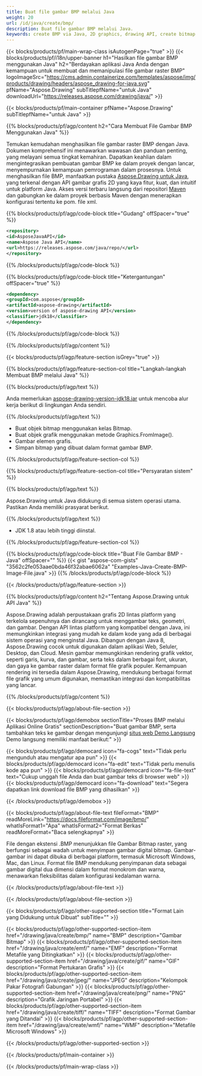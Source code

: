 ```yaml
---
title: Buat file gambar BMP melalui Java
weight: 20
url: /id/java/create/bmp/
description: Buat file gambar BMP melalui Java.
keywords: create BMP via Java, 2D graphics, drawing API, create bitmap in Java, Drawing untuk Java, save bitmap, save BMP image, cross-platform 2D graphic library, Bitmap class, vector graphics drawing, draw text, rendering raster images, BMP image file
---
```


{{< blocks/products/pf/main-wrap-class isAutogenPage="true" >}}
{{< blocks/products/pf/i18n/upper-banner h1="Hasilkan file gambar BMP menggunakan Java" h2="Berdayakan aplikasi Java Anda dengan kemampuan untuk membuat dan memanipulasi file gambar raster BMP" logoImageSrc="https://cms.admin.containerize.com/templates/aspose/img/products/drawing/headers/aspose_drawing-for-java.svg" pfName="Aspose.Drawing" subTitlepfName="untuk Java" downloadUrl="https://releases.aspose.com/drawing/java/" >}}

{{< blocks/products/pf/main-container pfName="Aspose.Drawing" subTitlepfName="untuk Java" >}}


{{% blocks/products/pf/agp/content h2="Cara Membuat File Gambar BMP Menggunakan Java" %}}

Temukan kemudahan menghasilkan file gambar raster BMP dengan Java. Dokumen komprehensif ini menawarkan wawasan dan panduan penting, yang melayani semua tingkat kemahiran. Dapatkan keahlian dalam mengintegrasikan pembuatan gambar BMP ke dalam proyek dengan lancar, menyempurnakan kemampuan pemrograman dalam prosesnya. Untuk menghasilkan file BMP, manfaatkan pustaka [Aspose.Drawing untuk Java](https://products.aspose.com/drawing/java), yang terkenal dengan API gambar grafis 2D yang kaya fitur, kuat, dan intuitif untuk platform Java. Akses versi terbaru langsung dari repositori [Maven](https://releases.aspose.com/java/repo/com/aspose/aspose-drawing/) dan gabungkan ke dalam proyek berbasis Maven dengan menerapkan konfigurasi tertentu ke pom. file xml.

{{% blocks/products/pf/agp/code-block title="Gudang" offSpacer="true" %}}

```xml
<repository>
<id>AsposeJavaAPI</id>
<name>Aspose Java API</name>
<url>https://releases.aspose.com/java/repo/</url>
</repository>
```

{{% /blocks/products/pf/agp/code-block %}}

{{% blocks/products/pf/agp/code-block title="Ketergantungan" offSpacer="true" %}}

```xml
<dependency>
<groupId>com.aspose</groupId>
<artifactId>aspose-drawing</artifactId>
<version>version of aspose-drawing API</version>
<classifier>jdk18</classifier>
</dependency>
```

{{% /blocks/products/pf/agp/code-block %}}

{{% /blocks/products/pf/agp/content %}}


{{< blocks/products/pf/agp/feature-section isGrey="true" >}}

{{% blocks/products/pf/agp/feature-section-col title="Langkah-langkah Membuat BMP melalui Java" %}}

{{% blocks/products/pf/agp/text %}}

Anda memerlukan [aspose-drawing-version-jdk18.jar](https://releases.aspose.com/drawing/java/) untuk mencoba alur kerja berikut di lingkungan Anda sendiri.

{{% /blocks/products/pf/agp/text %}}

+ Buat objek bitmap menggunakan kelas Bitmap.
+ Buat objek grafik menggunakan metode Graphics.FromImage().
+ Gambar elemen grafis.
+ Simpan bitmap yang dibuat dalam format gambar BMP.

{{% /blocks/products/pf/agp/feature-section-col %}}

{{% blocks/products/pf/agp/feature-section-col title="Persyaratan sistem" %}}

{{% blocks/products/pf/agp/text %}}

Aspose.Drawing untuk Java didukung di semua sistem operasi utama. Pastikan Anda memiliki prasyarat berikut.

{{% /blocks/products/pf/agp/text %}}

- JDK 1.8 atau lebih tinggi diinstal.

{{% /blocks/products/pf/agp/feature-section-col %}}

{{% blocks/products/pf/agp/code-block title="Buat File Gambar BMP - Java" offSpacer="" %}}
{{< gist "aspose-com-gists" "3562c2fe053aae0bda46f32abae6062a" "Examples-Java-Create-BMP-Image-File.java" >}}
{{% /blocks/products/pf/agp/code-block %}}

{{< /blocks/products/pf/agp/feature-section >}}


<!-- aboutfile Starts -->

{{% blocks/products/pf/agp/content h2="Tentang Aspose.Drawing untuk API Java" %}}

Aspose.Drawing adalah perpustakaan grafis 2D lintas platform yang terkelola sepenuhnya dan dirancang untuk menggambar teks, geometri, dan gambar. Dengan API lintas platform yang kompatibel dengan Java, ini memungkinkan integrasi yang mudah ke dalam kode yang ada di berbagai sistem operasi yang menginstal Java. Dibangun dengan Java 8, Aspose.Drawing cocok untuk digunakan dalam aplikasi Web, Seluler, Desktop, dan Cloud. Mesin gambar memungkinkan rendering grafik vektor, seperti garis, kurva, dan gambar, serta teks dalam berbagai font, ukuran, dan gaya ke gambar raster dalam format file grafik populer. Kemampuan rendering ini tersedia dalam Aspose.Drawing, mendukung berbagai format file grafik yang umum digunakan, memastikan integrasi dan kompatibilitas yang lancar.

{{% /blocks/products/pf/agp/content %}}


{{< blocks/products/pf/agp/about-file-section >}}

{{< blocks/products/pf/agp/demobox sectionTitle="Proses BMP melalui Aplikasi Online Gratis" sectionDescription="Buat gambar BMP, serta tambahkan teks ke gambar dengan mengunjungi [situs web Demo Langsung](https://products.aspose.app/drawing) Demo langsung memiliki manfaat berikut:" >}}

{{< blocks/products/pf/agp/democard icon="fa-cogs" text="Tidak perlu mengunduh atau mengatur apa pun" >}}
{{< blocks/products/pf/agp/democard icon="fa-edit" text="Tidak perlu menulis kode apa pun" >}}
{{< blocks/products/pf/agp/democard icon="fa-file-text" text="Cukup unggah file Anda dan buat gambar teks di browser web" >}}
{{< blocks/products/pf/agp/democard icon="fa-download" text="Segera dapatkan link download file BMP yang dihasilkan" >}}

{{< /blocks/products/pf/agp/demobox >}}

{{< blocks/products/pf/agp/about-file-text fileFormat="BMP" readMoreLink="https://docs.fileformat.com/image/bmp/" whatIsFormat1="Apa" whatIsFormat2="Format Berkas" readMoreFormat="Baca selengkapnya" >}}

File dengan ekstensi .BMP menunjukkan file Gambar Bitmap raster, yang berfungsi sebagai wadah untuk menyimpan gambar digital bitmap. Gambar-gambar ini dapat dibuka di berbagai platform, termasuk Microsoft Windows, Mac, dan Linux. Format file BMP mendukung penyimpanan data sebagai gambar digital dua dimensi dalam format monokrom dan warna, menawarkan fleksibilitas dalam konfigurasi kedalaman warna.

{{< /blocks/products/pf/agp/about-file-text >}}

{{< /blocks/products/pf/agp/about-file-section >}}

<!-- aboutfile Ends -->


{{< blocks/products/pf/agp/other-supported-section title="Format Lain yang Didukung untuk Dibuat" subTitle="" >}}

{{< blocks/products/pf/agp/other-supported-section-item href="/drawing/java/create/bmp/" name="BMP" description="Gambar Bitmap" >}}
{{< blocks/products/pf/agp/other-supported-section-item href="/drawing/java/create/emf/" name="EMF" description="Format Metafile yang Ditingkatkan" >}}
{{< blocks/products/pf/agp/other-supported-section-item href="/drawing/java/create/gif/" name="GIF" description="Format Pertukaran Grafis" >}}
{{< blocks/products/pf/agp/other-supported-section-item href="/drawing/java/create/jpeg/" name="JPEG" description="Kelompok Pakar Fotografi Gabungan" >}}
{{< blocks/products/pf/agp/other-supported-section-item href="/drawing/java/create/png/" name="PNG" description="Grafik Jaringan Portabel" >}}
{{< blocks/products/pf/agp/other-supported-section-item href="/drawing/java/create/tiff/" name="TIFF" description="Format Gambar yang Ditandai" >}}
{{< blocks/products/pf/agp/other-supported-section-item href="/drawing/java/create/wmf/" name="WMF" description="Metafile Microsoft Windows" >}}


{{< /blocks/products/pf/agp/other-supported-section >}}

{{< /blocks/products/pf/main-container >}}

{{< /blocks/products/pf/main-wrap-class >}}
